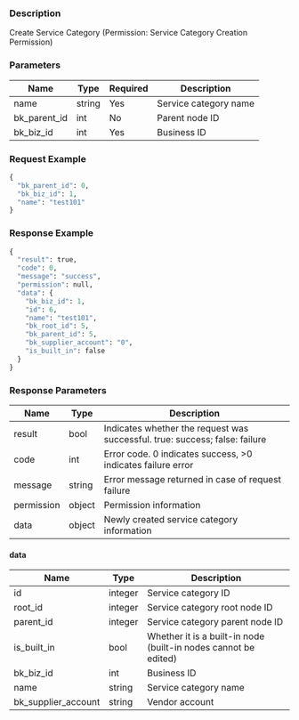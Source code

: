 ### Description

Create Service Category (Permission: Service Category Creation Permission)

### Parameters

| Name         | Type   | Required | Description           |
|--------------|--------|----------|-----------------------|
| name         | string | Yes      | Service category name |
| bk_parent_id | int    | No       | Parent node ID        |
| bk_biz_id    | int    | Yes      | Business ID           |

### Request Example

```python
{
  "bk_parent_id": 0,
  "bk_biz_id": 1,
  "name": "test101"
}
```

### Response Example

```python
{
  "result": true,
  "code": 0,
  "message": "success",
  "permission": null,
  "data": {
    "bk_biz_id": 1,
    "id": 6,
    "name": "test101",
    "bk_root_id": 5,
    "bk_parent_id": 5,
    "bk_supplier_account": "0",
    "is_built_in": false
  }
}
```

### Response Parameters

| Name       | Type   | Description                                                                 |
|------------|--------|-----------------------------------------------------------------------------|
| result     | bool   | Indicates whether the request was successful. true: success; false: failure |
| code       | int    | Error code. 0 indicates success, >0 indicates failure error                 |
| message    | string | Error message returned in case of request failure                           |
| permission | object | Permission information                                                      |
| data       | object | Newly created service category information                                  |

#### data

| Name                | Type    | Description                                                     |
|---------------------|---------|-----------------------------------------------------------------|
| id                  | integer | Service category ID                                             |
| root_id             | integer | Service category root node ID                                   |
| parent_id           | integer | Service category parent node ID                                 |
| is_built_in         | bool    | Whether it is a built-in node (built-in nodes cannot be edited) |
| bk_biz_id           | int     | Business ID                                                     |
| name                | string  | Service category name                                           |
| bk_supplier_account | string  | Vendor account                                                  |
